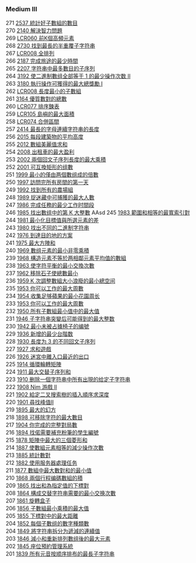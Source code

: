 ### Medium III

271 [2537 統計好子數組的數目](./Medium/2537.md)  
270 [2140 解決智力問題](./Medium/2140.md)  
269 [LCR060 前K個高頻元素](./Medium/LCR060.md)  
268 [2730 找到最長的半重覆子字符串](./Medium/2730.md)  
267 [LCR008 全排列](./Medium/LCR083.md)  
266 [2187 完成旅途的最少時間](./Medium/2187.md)  
265 [2207 字符串中最多數目的子序列](./Medium/2207.md)  
264 [3192 使二進制數组全部等于 1 的最少操作次数 II](./Medium/3192.md)  
263 [3180 執行操作可獲得的最大總獎勵 I](./Medium/3180.md)  
262 [LCR008 長度最小的子數組](./Medium/LCR008.md)  
261 [3164 優質數對的總數](./Medium/3164.md)  
260 [LCR077 排序鍊表](./Medium/LCR077.md)  
259 [LCR105 島嶼的最大面積](./Medium/LCR105.md)  
258 [LCR074 合併區間](./Medium/LCR074.md)  
257 [2414 最長的字母連續字符串的長度](./Medium/2414.md)  
256 [2015 每段建築物的平均高度](./Medium/2015.md)  
255 [2012 數組美麗值求和](./Medium/2012.md)  
254 [2008 出租車的最大盈利](./Medium/2008.md)  
253 [2002 兩個回文子序列長度的最大乘積](./Medium/2002.md)  
252 [2001 可互換矩形的组數](./Medium/2001.md)  
251 [1999 最小的僅由两個數组成的倍數](./Medium/1999.md)  
250 [1997 訪問完所有房間的第一天](./Medium/1997.md)  
249 [1992 找到所有的農場組](./Medium/1992.md)  
248 [1989 捉迷藏中可捕獲的最大人數](./Medium/1989.md)  
247 [1986 完成任務的最少工作时間段](./Medium/1986.md)  
246 [1985 找出數组中的第 K 大整數](./Medium/1985.md)  AAsd
245 [1983 範圍和相等的最寬索引對](./Medium/1983.md)  
244 [1981 最小化目標值與所選元素的差](./Medium/1981.md)  
243 [1980 找出不同的二進制字符串](./Medium/1980.md)  
242 [1976 到達目的地的方案](./Medium/1976.md)  
241 [1975 最大方陣和](./Medium/1975.md)  
240 [1969 數组元素的最小非零乘積](./Medium/1969.md)  
239 [1968 構造元素不等於两相鄰元素平均值的數組](./Medium/1968.md)  
238 [1963 使字符平衡的最小交換次數](./Medium/1963.md)  
237 [1962 移除石子使總數最小](./Medium/1962.md)  
236 [1959 K 次調整數組大小浪廢的最小總空间](./Medium/1959.md)  
235 [1953 你可以工作的最大周數](./Medium/1953.md)  
234 [1954 收集足够蘋果的最小花園周长](./Medium/1954.md)  
233 [1953 你可以工作的最大周數](./Medium/1953.md)  
232 [1950 所有子數組最小值中的最大值](./Medium/1950.md)  
231 [1946 子字符串突變后可能得到的最大整数](./Medium/1946.md)  
230 [1942 最小未被占據椅子的编號](./Medium/1942.md)  
229 [1936 新增的最少台階数](./Medium/1936.md)   
228 [1930 長度为 3 的不同回文子序列](./Medium/1930.md)  
227 [1927 求和遊戲](./Medium/1927.md)  
226 [1926 迷宮中離入口最近的出口](./Medium/1926.md)  
225 [1914 循環輪轉矩陣](./Medium/1914.md)    
224 [1911 最大交替子序列和](./Medium/1911.md)    
223 [1910 删除一個字符串中所有出現的给定子字符串](./Medium/1910.md)  
222 [1908 Nim 游戲 II](./Medium/1908.md)  
221 [1902 給定二叉搜索樹的插入順序求深度](./Medium/1902.md)  
220 [1901 尋找峰值II](./Medium/1901.md)  
219 [1895 最大的幻方](./Medium/1895.md)  
218 [1898 可移除字符的最大數目](./Medium/1898.md)  
217 [1904 你完成的完整對局數](./Medium/1904.md)  
216 [1894 找偌需要補充粉筆的學生編號](./Medium/1894.md)  
215 [1878 矩陣中最大的三個菱形和](./Medium/1878.md)  
214 [1887 使數組元素相等的減少操作次數](./Medium/1887.md)  
213 [1885 統計數對](./Medium/1885.md)  
212 [1882 使用服务器處理任务](./Medium/1882.md)  
211 [1877 數組中最大數對和的最小值](./Medium/1877.md)  
210 [1868 兩個行程编碼數組的積](./Medium/1868.md)  
209 [1865 找出和為指定值的下標對](./Medium/1865.md)  
208 [1864 構成交替字符串需要的最小交换次數](./Medium/1864.md)  
207 [1861 旋轉盒子](./Medium/1861.md)  
206 [1856 子數組最小乘積的最大值](./Medium/1856.md)  
205 [1855 下標對中的最大距離](./Medium/1855.md)  
204 [1852 每個子數组的數字種類數](./Medium/1852.md)  
204 [1849 將字符串拆分为遞減的連續值](./Medium/1849.md)  
203 [1846 減小和重新排列數组後的最大元素](./Medium/1846.md)  
202 [1845 座位預約管理系統](./Medium/1845.md)  
201 [1839 所有元音按顺序排布的最長子字符串](./Medium/1839.md)  